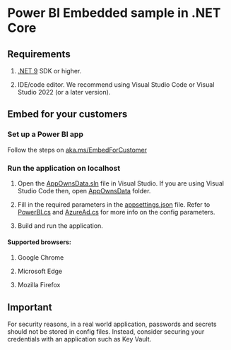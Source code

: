 # Power BI Embedded sample in .NET Core

## Requirements

1. [.NET 9](https://aka.ms/net9) SDK or higher.

2. IDE/code editor. We recommend using Visual Studio Code or Visual Studio 2022 (or a later version).

## Embed for your customers

### Set up a Power BI app

Follow the steps on [aka.ms/EmbedForCustomer](https://aka.ms/embedforcustomer)

### Run the application on localhost

1. Open the [AppOwnsData.sln](./AppOwnsData.sln) file in Visual Studio. If you are using Visual Studio Code then, open [AppOwnsData](./AppOwnsData) folder.

2. Fill in the required parameters in the [appsettings.json](./AppOwnsData/appsettings.json) file. Refer to [PowerBI.cs](./AppOwnsData/Models/PowerBI.cs) and [AzureAd.cs](./AppOwnsData/Models/AzureAd.cs) for more info on the config parameters.

3. Build and run the application.

#### Supported browsers:

1. Google Chrome

2. Microsoft Edge

3. Mozilla Firefox

## Important

For security reasons, in a real world application, passwords and secrets should not be stored in config files. Instead, consider securing your credentials with an application such as Key Vault.
